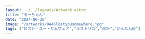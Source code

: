 ```yaml
---
layout: ../../layouts/Artwork.astro
title: "るーちゃん"
date: "2024-06-26"
image: "/artworks/0446lostyousomewhere.jpg"
tags: ["ロスト・ユー・サムウェア","ルストリカ","伺か","かんたん絵"]
---
```


